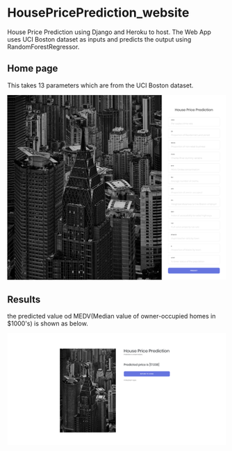 # HousePricePrediction_website
House Price Prediction using Django and Heroku to host. 
The Web App uses UCI Boston dataset as inputs and predicts the output using RandomForestRegressor.

## Home page
This takes 13 parameters which are from the UCI Boston dataset.

<span style="display:block;text-align:center">![](images/home.png)</span>

## Results
the predicted value od MEDV(Median value of owner-occupied homes in $1000's) is shown as below.

<span style="display:block;text-align:center">![](images/result.png)</span>
